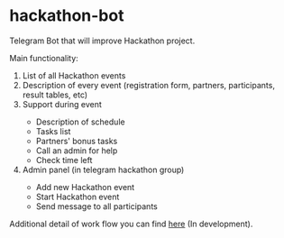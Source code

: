 # hackathon-bot

Telegram Bot that will improve Hackathon project.

Main functionality:
<ol>
  <li>List of all Hackathon events</li>
  <li>Description of every event (registration form, partners, participants, result tables, etc) </li>
  <li>Support during event</li>
  <ul>
    <li>Description of schedule</li>
    <li>Tasks list</li>
    <li>Partners' bonus tasks</li>
    <li>Call an admin for help</li>
    <li>Check time left</li>
  </ul>
  <li>Admin panel (in telegram hackathon group)</li>
  <ul>
    <li>Add new Hackathon event</li>
    <li>Start Hackathon event</li>
    <li>Send message to all participants</li>
  </ul>
</ol>

Additional detail of work flow you can find <a href="https://drive.google.com/file/d/1METTvUAYsrB4jZgRSPgcFyy0esA4DPsX/view?usp=sharing">here</a> (In development).
